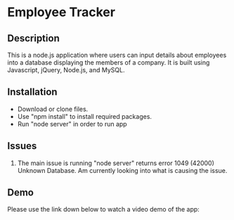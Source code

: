 # Employee Tracker

## Description

This is a node.js application where users can input details about employees into a database displaying the members of a company. It is built using Javascript, jQuery, Node.js, and MySQL.

## Installation

- Download or clone files.
- Use "npm install" to install required packages.
- Run "node server" in order to run app

## Issues

1. The main issue is running "node server" returns error 1049 (42000) Unknown Database. Am currently looking into what is causing the issue.

## Demo
Please use the link down below to watch a video demo of the app:

